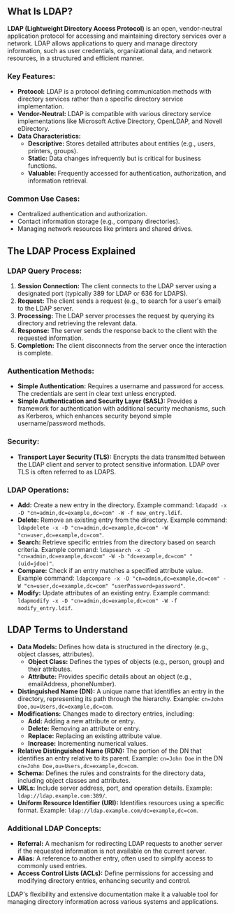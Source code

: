 
## What Is LDAP?

**LDAP (Lightweight Directory Access Protocol)** is an open, vendor-neutral application protocol for accessing and maintaining directory services over a network. LDAP allows applications to query and manage directory information, such as user credentials, organizational data, and network resources, in a structured and efficient manner.

### Key Features:
- **Protocol:** LDAP is a protocol defining communication methods with directory services rather than a specific directory service implementation.
- **Vendor-Neutral:** LDAP is compatible with various directory service implementations like Microsoft Active Directory, OpenLDAP, and Novell eDirectory.
- **Data Characteristics:**
  - **Descriptive:** Stores detailed attributes about entities (e.g., users, printers, groups).
  - **Static:** Data changes infrequently but is critical for business functions.
  - **Valuable:** Frequently accessed for authentication, authorization, and information retrieval.

### Common Use Cases:
- Centralized authentication and authorization.
- Contact information storage (e.g., company directories).
- Managing network resources like printers and shared drives.

## The LDAP Process Explained

### LDAP Query Process:
1. **Session Connection:** The client connects to the LDAP server using a designated port (typically 389 for LDAP or 636 for LDAPS).
2. **Request:** The client sends a request (e.g., to search for a user's email) to the LDAP server.
3. **Processing:** The LDAP server processes the request by querying its directory and retrieving the relevant data.
4. **Response:** The server sends the response back to the client with the requested information.
5. **Completion:** The client disconnects from the server once the interaction is complete.

### Authentication Methods:
- **Simple Authentication:** Requires a username and password for access. The credentials are sent in clear text unless encrypted.
- **Simple Authentication and Security Layer (SASL):** Provides a framework for authentication with additional security mechanisms, such as Kerberos, which enhances security beyond simple username/password methods.

### Security:
- **Transport Layer Security (TLS):** Encrypts the data transmitted between the LDAP client and server to protect sensitive information. LDAP over TLS is often referred to as LDAPS.

### LDAP Operations:
- **Add:** Create a new entry in the directory. Example command: `ldapadd -x -D "cn=admin,dc=example,dc=com" -W -f new_entry.ldif`.
- **Delete:** Remove an existing entry from the directory. Example command: `ldapdelete -x -D "cn=admin,dc=example,dc=com" -W "cn=user,dc=example,dc=com"`.
- **Search:** Retrieve specific entries from the directory based on search criteria. Example command: `ldapsearch -x -D "cn=admin,dc=example,dc=com" -W -b "dc=example,dc=com" "(uid=jdoe)"`.
- **Compare:** Check if an entry matches a specified attribute value. Example command: `ldapcompare -x -D "cn=admin,dc=example,dc=com" -W "cn=user,dc=example,dc=com" "userPassword=password"`.
- **Modify:** Update attributes of an existing entry. Example command: `ldapmodify -x -D "cn=admin,dc=example,dc=com" -W -f modify_entry.ldif`.

## LDAP Terms to Understand

- **Data Models:** Defines how data is structured in the directory (e.g., object classes, attributes).
  - **Object Class:** Defines the types of objects (e.g., person, group) and their attributes.
  - **Attribute:** Provides specific details about an object (e.g., emailAddress, phoneNumber).
- **Distinguished Name (DN):** A unique name that identifies an entry in the directory, representing its path through the hierarchy. Example: `cn=John Doe,ou=Users,dc=example,dc=com`.
- **Modifications:** Changes made to directory entries, including:
  - **Add:** Adding a new attribute or entry.
  - **Delete:** Removing an attribute or entry.
  - **Replace:** Replacing an existing attribute value.
  - **Increase:** Incrementing numerical values.
- **Relative Distinguished Name (RDN):** The portion of the DN that identifies an entry relative to its parent. Example: `cn=John Doe` in the DN `cn=John Doe,ou=Users,dc=example,dc=com`.
- **Schema:** Defines the rules and constraints for the directory data, including object classes and attributes.
- **URLs:** Include server address, port, and operation details. Example: `ldap://ldap.example.com:389/`.
- **Uniform Resource Identifier (URI):** Identifies resources using a specific format. Example: `ldap://ldap.example.com/dc=example,dc=com`.

### Additional LDAP Concepts:
- **Referral:** A mechanism for redirecting LDAP requests to another server if the requested information is not available on the current server.
- **Alias:** A reference to another entry, often used to simplify access to commonly used entries.
- **Access Control Lists (ACLs):** Define permissions for accessing and modifying directory entries, enhancing security and control.

LDAP's flexibility and extensive documentation make it a valuable tool for managing directory information across various systems and applications.
